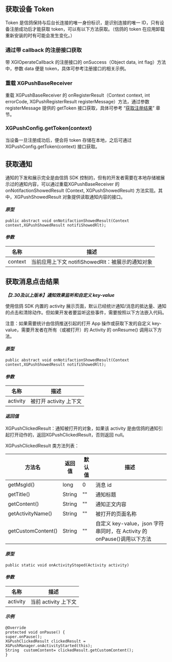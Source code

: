 ## 获取设备 Token

Token 是信鸽保持与后台长连接的唯一身份标识，是识别连接的唯一 ID，只有设备注册成功后才能获取 token，可以有以下方法获取。（信鸽的 token 在应用卸载重新安装的时有可能会发生变化。）

### 通过带 callback 的注册接口获取

带 XGIOperateCallback 的注册接口的 onSuccess（Object data, int flag）方法中，参数 data 便是 token，具体可参考注册接口的相关示例。

### 重载 XGPushBaseReceiver

重载 XGPushBaseReceiver 的 onRegisterResult（Context context, int errorCode, XGPushRegisterResult registerMessage）方法，通过参数 registerMessage 提供的 getToken 接口获取，具体可参考 “[获取注册结果](https://github.com/tencentyun/qcloud-documents/blob/master/product/%E7%A7%BB%E5%8A%A8%E4%B8%8E%E9%80%9A%E4%BF%A1/%E4%BF%A1%E9%B8%BD/Android%20%E6%8E%A5%E5%85%A5/Android%20SDK%20API/%E5%90%AF%E5%8A%A8%E4%B8%8E%E6%B3%A8%E5%86%8C.md#获取注册结果)” 章节。

### XGPushConfig.getToken(context)

当设备一旦注册成功后，便会将 token 存储在本地，之后可通过 XGPushConfig.getToken(context) 接口获取。

## 获取通知

通知的下发和展示完全是由信鸽 SDK 控制的，但有的开发者需要在本地存储被展示过的通知内容，可以通过重载XGPushBaseReceiver 的 onNotifactionShowedResult (Context, XGPushShowedResult) 方法实现。其中，XGPushShowedResult 对象提供读取通知内容的接口。

#### *原型*

```
public abstract void onNotifactionShowedResult(Context context,XGPushShowedResult notifiShowedRlt);
```
#### *参数*

|名称|描述|
|-|-|
|context|当前应用上下文 notifiShowedRlt：被展示的通知对象|

## 获取消息点击结果

***【2.30及以上版本】通知效果监听和自定义 key-value***

使用信鸽 SDK 内置的 activity 展示页面，默认已经统计通知/消息的抵达量、通知的点击和清除动作。但如果开发者要监听这些事件，需要按照以下方法嵌入代码。

注意：如果需要统计由信鸽推送引起的打开 App 操作或获取下发的自定义 key-value，需要开发者在所有（或被打开）的 Activity 的 onResume() 调用以下方法。

#### *原型*

```
public abstract void onNotifactionShowedResult(Context context,XGPushShowedResult notifiShowedRlt);
```

#### *参数*

|名称|描述|
|-|-|
|activity|被打开 activity 上下文|

#### *返回值*

XGPushClickedResult：通知被打开的对象，如果该 activity 是由信鸽的通知引起打开动作的，返回XGPushClickedResult，否则返回 null。

XGPushClickedResult 类方法列表：

|方法名|	返回值|	默认值|	描述|
|-|-|-|-|
|getMsgId()|	long|	0|	消息 id|
|getTitle()|	String	|""	|通知标题|
|getContent()	|String|	""	|通知正文内容|
|getActivityName()|	String|	""|	被打开的页面名称|
|getCustomContent()|	String|	""	|自定义 key-value，json 字符串同时，在 Activity 的 onPause()调用以下方法|

#### *原型*

```
public static void onActivityStoped(Activity activity)
```

#### *参数*
|名称|描述|
|-|-|
|activity|当前 activity 上下文|

#### *示例*

```
@Override
protected void onPause() {
super.onPause();
XGPushClickedResult clickedResult = XGPushManager.onActivityStarted(this);
String  customContent= clickedResult.getCustomContent();
}
```
